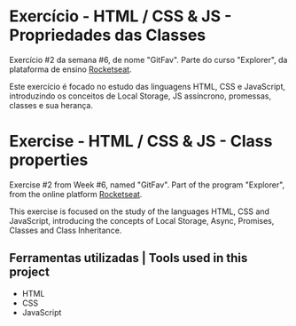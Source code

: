 # Exercício - HTML / CSS & JS - Propriedades das Classes

Exercício #2 da semana #6, de nome "GitFav". Parte do curso "Explorer", da plataforma de ensino [Rocketseat](https://rocketseat.com.br/).

Este exercício é focado no estudo das linguagens HTML, CSS e JavaScript, 
introduzindo os conceitos de Local Storage, JS assíncrono, promessas, classes e sua herança.

# Exercise - HTML / CSS & JS - Class properties

Exercise #2 from Week #6, named "GitFav". Part of the program "Explorer", from the online platform [Rocketseat](https://rocketseat.com.br/).

This exercise is focused on the study of the languages HTML, CSS and JavaScript, 
introducing the concepts of Local Storage, Async, Promises, Classes and Class Inheritance.


## Ferramentas utilizadas | Tools used in this project

- HTML
- CSS
- JavaScript
